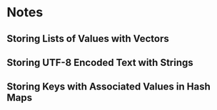 # Notes

## Storing Lists of Values with Vectors

## Storing UTF-8 Encoded Text with Strings

## Storing Keys with Associated Values in Hash Maps